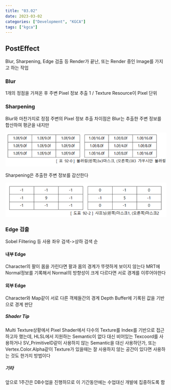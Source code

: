 ```yaml
---
title: "03.02"
date: 2023-03-02
categories: ["Development", "KGCA"]
tags: ["kgca"]
---
```

## PostEffect
Blur, Sharpening, Edge 검출 등
Render가 끝난, 또는 Render 중인 Image를 가지고 하는 작업

### Blur
1개의 정점을 가져온 후 주변 Pixel 정보 추출
1 / Texture Resource이 Pixel 단위

### Sharpening
Blur와 마찬가지로 정점 주변의 Pixel 정보 추출
차이점은 Blur는 추출한 주변 정보를 합산하여 평균을 내지만

![](/images/3a2fae0b-42d9-41ad-bb01-8cece53a1eed-image.PNG)

Sharpening은 추출한 주변 정보를 감산한다

![](/images/57c9354b-c44e-4e12-a190-2d40f8f3beed-image.PNG)

### Edge 검출
Sobel Filtering 등 사용
좌우 검색->상하 검색 순

#### 내부 Edge
Character의 팔이 몸을 가린다면 팔과 몸의 경계가 뚜렷하게 보이지 않는다
MRT에 Normal정보를 기록해서 Normal의 방향성이 크게 다르다면 서로 경계를 이루어야한다

#### 외부 Edge
Character와 Map같이 서로 다른 객체들간의 경계
Depth Buffer에 기록된 값을 기반으로 경계 판단

##### Shader Tip
Multi Texture상황에서 Pixel Shader에서 다수의 Texture를 Index를 기반으로 접근하고자 했는데, HLSL에서 지원하는 Semantic이 없다
대신 비어있는 Texcoord를 사용하거나 SV_PrimitiveID같이 사용하지 않는 Semantic을 대신 사용하던가,
또는 Vertex.Color.Alpha같이 Texture가 있을때는 잘 사용하지 않는 공간이 있다면 사용하는 것도 한가지 방법이다

##### 기타
앞으로 1주간은 DB수업을 진행하므로 이 기간동안에는 수업대신 개발에 집중하도록 함